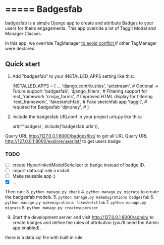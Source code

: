 
=====
Badgesfab
=====

badgesfab is a simple Django app to create and attribute Badges to your
users for theirs engagements. This app override a lot of Taggit Model and 
Manager Classes.

In this app, we override TagManager [to avoid conflict ](http://django-taggit.readthedocs.io/en/latest/changelog.html?highlight=multiple#id28) if other TagManager 
were declared.


Quick start
-----------

1. Add "badgesfab" to your INSTALLED_APPS setting like this::

    INSTALLED_APPS = [
        ...
        'django.contrib.sites',
        'actstream', # Optional -> Future support
        'badgesfab',
        'django_filters', # Filtering support for rest_framework
        'crispy_forms', # Improved HTML display for filtering
        'rest_framework',
        'fakesketchfab', # Fake sketchfab app
        'taggit', # required for Badgesfab
        'djmoney', # 
    ]

2. Include the badgesfab URLconf in your project urls.py like this::

    url(r'^badges/', include('badgesfab.urls')),
    
Query URL http://127.0.0.1:8000/badges/list/ to get all URL
Query URL http://127.0.0.1:8000/explore/userlist/ to get users badge

### TODO

- [ ] create HyperlinkedModelSerializer to badge instead of badge ID.
- [ ] import data.sql rule a install
- [ ] Make reusable app :)
- [x] ...

Then run:
3.  `python manage.py check`
4.  `python manage.py migrate` to create the badgesfab models.
5.  `python manage.py makemigrations badgesfab`
6.  `python manage.py makemigrations fakesketchfab`
7.  `python manage.py migrate`
8.  `python manage.py createsuperuser`


9. Start the development server and visit http://127.0.0.1:8000/admin/
   to create badges and define the rules of attribution
   (you'll need the Admin app enabled).

there is a data.sql file with built in rule

